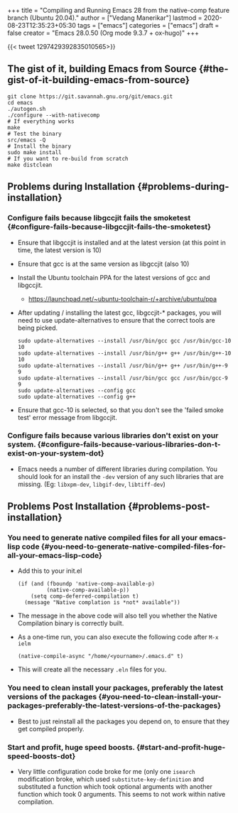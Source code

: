 +++
title = "Compiling and Running Emacs 28 from the native-comp feature branch (Ubuntu 20.04)."
author = ["Vedang Manerikar"]
lastmod = 2020-08-23T12:35:23+05:30
tags = ["emacs"]
categories = ["emacs"]
draft = false
creator = "Emacs 28.0.50 (Org mode 9.3.7 + ox-hugo)"
+++

{{< tweet 1297429392835010565>}}


## The gist of it, building Emacs from Source {#the-gist-of-it-building-emacs-from-source}

```shell-script
git clone https://git.savannah.gnu.org/git/emacs.git
cd emacs
./autogen.sh
./configure --with-nativecomp
# If everything works
make
# Test the binary
src/emacs -Q
# Install the binary
sudo make install
# If you want to re-build from scratch
make distclean
```


## Problems during Installation {#problems-during-installation}


### Configure fails because libgccjit fails the smoketest {#configure-fails-because-libgccjit-fails-the-smoketest}

-   Ensure that libgccjit is installed and at the latest version (at
    this point in time, the latest version is 10)
-   Ensure that gcc is at the same version as libgccjit (also 10)
-   Install the Ubuntu toolchain PPA for the latest versions of gcc and libgccjit.
    -   <https://launchpad.net/~ubuntu-toolchain-r/+archive/ubuntu/ppa>
-   After updating / installing the latest gcc, libgccjit-\* packages,
    you will need to use update-alternatives to ensure that the correct
    tools are being picked.

    ```shell-script
    sudo update-alternatives --install /usr/bin/gcc gcc /usr/bin/gcc-10 10
    sudo update-alternatives --install /usr/bin/g++ g++ /usr/bin/g++-10 10
    sudo update-alternatives --install /usr/bin/g++ g++ /usr/bin/g++-9 9
    sudo update-alternatives --install /usr/bin/gcc gcc /usr/bin/gcc-9 9
    sudo update-alternatives --config gcc
    sudo update-alternatives --config g++
    ```
-   Ensure that gcc-10 is selected, so that you don't see the 'failed
    smoke test' error message from libgccjit.


### Configure fails because various libraries don't exist on your system. {#configure-fails-because-various-libraries-don-t-exist-on-your-system-dot}

-   Emacs needs a number of different libraries during compilation. You
    should look for an install the `-dev` version of any such libraries
    that are missing. (Eg: `libxpm-dev`, `libgif-dev`, `libtiff-dev`)


## Problems Post Installation {#problems-post-installation}


### You need to generate native compiled files for all your emacs-lisp code {#you-need-to-generate-native-compiled-files-for-all-your-emacs-lisp-code}

-   Add this to your init.el

    ```emacs-lisp
    (if (and (fboundp 'native-comp-available-p)
             (native-comp-available-p))
        (setq comp-deferred-compilation t)
      (message "Native complation is *not* available"))
    ```
-   The message in the above code will also tell you whether the Native
    Compilation binary is correctly built.
-   As a one-time run, you can also execute the following code after  `M-x ielm`

    ```emacs-lisp
    (native-compile-async "/home/<yourname>/.emacs.d" t)
    ```
-   This will create all the necessary `.eln` files for you.


### You need to clean install your packages, preferably the latest versions of the packages {#you-need-to-clean-install-your-packages-preferably-the-latest-versions-of-the-packages}

-   Best to just reinstall all the packages you depend on, to ensure
    that they get compiled properly.


### Start and profit, huge speed boosts. {#start-and-profit-huge-speed-boosts-dot}

-   Very little configuration code broke for me (only one `isearch`
    modification broke, which used `substitute-key-definition` and
    substituted a function which took optional arguments with another
    function which took 0 arguments. This seems to not work within
    native compilation.
